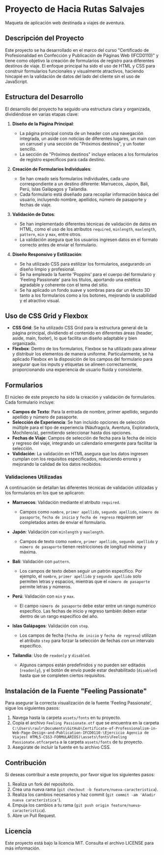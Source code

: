 # Proyecto de Hacia Rutas Salvajes

Maqueta de aplicación web destinada a viajes de aventura.

## Descripción del Proyecto

Este proyecto se ha desarrollado en el marco del curso "Certificado de Profesionalidad en Confección y Publicación de Páginas Web (IFCD0110)" y tiene como objetivo la creación de formularios de registro para diferentes destinos de viaje. El enfoque principal ha sido el uso de HTML y CSS para construir formularios funcionales y visualmente atractivos, haciendo hincapié en la validación de datos del lado del cliente sin el uso de JavaScript.

## Estructura del Desarrollo

El desarrollo del proyecto ha seguido una estructura clara y organizada, dividiéndose en varias etapas clave:

1. **Diseño de la Página Principal**:
   - La página principal consta de un header con una navegación integrada, un aside con noticias de diferentes lugares, un main con un carrusel y una sección de "Próximos destinos", y un footer sencillo.
   - La sección de "Próximos destinos" incluye enlaces a los formularios de registro específicos para cada destino.

2. **Creación de Formularios Individuales**:
   - Se han creado seis formularios individuales, cada uno correspondiente a un destino diferente: Marruecos, Japón, Bali, Perú, Islas Galápagos y Tailandia.
   - Cada formulario está diseñado para recopilar información básica del usuario, incluyendo nombre, apellidos, número de pasaporte y fechas de viaje.

3. **Validación de Datos**:
   - Se han implementado diferentes técnicas de validación de datos en HTML, como el uso de los atributos `required`, `minlength`, `maxlength`, `pattern`, `min` y `max`, entre otros.
   - La validación asegura que los usuarios ingresen datos en el formato correcto antes de enviar el formulario.

4. **Diseño Responsivo y Estilización**:
   - Se ha utilizado CSS para estilizar los formularios, asegurando un diseño limpio y profesional.
   - Se ha empleado la fuente 'Poppins' para el cuerpo del formulario y 'Feeling Passionate' para los títulos, aportando una estética agradable y coherente con el tema del sitio.
   - Se ha aplicado un fondo suave y sombras para dar un efecto 3D tanto a los formularios como a los botones, mejorando la usabilidad y el atractivo visual.

## Uso de CSS Grid y Flexbox

- **CSS Grid**: Se ha utilizado CSS Grid para la estructura general de la página principal, dividiendo el contenido en diferentes áreas (header, aside, main, footer), lo que facilita un diseño adaptable y bien organizado.
- **Flexbox**: Dentro de los formularios, Flexbox se ha utilizado para alinear y distribuir los elementos de manera uniforme. Particularmente, se ha aplicado Flexbox en la disposición de los campos del formulario para asegurar que los inputs y etiquetas se alineen correctamente, proporcionando una experiencia de usuario fluida y consistente.

## Formularios

El núcleo de este proyecto ha sido la creación y validación de formularios. Cada formulario incluye:

- **Campos de Texto**: Para la entrada de nombre, primer apellido, segundo apellido y número de pasaporte.
- **Selección de Experiencia**: Se han incluido opciones de selección múltiple para el tipo de experiencia (Náufrago/a, Aventura, Explorador/a, Mochilero/a), permitiendo seleccionar hasta dos opciones.
- **Fechas de Viaje**: Campos de selección de fecha para la fecha de inicio y regreso del viaje, integrando un calendario emergente para facilitar la selección.
- **Validación**: La validación en HTML asegura que los datos ingresen cumplan con los requisitos especificados, reduciendo errores y mejorando la calidad de los datos recibidos.

### Validaciones Utilizadas

A continuación se detallan las diferentes técnicas de validación utilizadas y los formularios en los que se aplicaron:

- **Marruecos**: Validación mediante el atributo `required`.
  - Campos como `nombre`, `primer apellido`, `segundo apellido`, `número de pasaporte`, `fecha de inicio` y `fecha de regreso` requieren ser completados antes de enviar el formulario.

- **Japón**: Validación con `minlength` y `maxlength`.
  - Campos de texto como `nombre`, `primer apellido`, `segundo apellido` y `número de pasaporte` tienen restricciones de longitud mínima y máxima.

- **Bali**: Validación con `pattern`.
  - Los campos de texto deben seguir un patrón específico. Por ejemplo, el `nombre`, `primer apellido` y `segundo apellido` solo permiten letras y espacios, mientras que el `número de pasaporte` permite letras y números.

- **Perú**: Validación con `min` y `max`.
  - El campo `número de pasaporte` debe estar entre un rango numérico específico. Las fechas de inicio y regreso también deben estar dentro de un rango específico del año.

- **Islas Galápagos**: Validación con `step`.
  - Los campos de fecha (`fecha de inicio` y `fecha de regreso`) utilizan el atributo `step` para forzar la selección de fechas con un intervalo específico.

- **Tailandia**: Uso de `readonly` y `disabled`.
  - Algunos campos están predefinidos y no pueden ser editados (`readonly`), y el botón de envío puede estar deshabilitado (`disabled`) hasta que se completen ciertos requisitos.

## Instalación de la Fuente "Feeling Passionate"

Para asegurar la correcta visualización de la fuente 'Feeling Passionate', sigue los siguientes pasos:

1. Navega hasta la carpeta `assets/fonts` en tu proyecto.
2. Copia el archivo `Feeling Passionate.otf` que se encuentra en la carpeta `C:\Users\raulr\Documents\GitHub\Certificate-of-Professionalism-in-Web-Page-Design-and-Publication-IFCD0110-\Ejercicio Agencia de Viajes( HTML5-CSS3-FORMULARIOS)\assets\fonts\Feeling Passionate.otfcarpeta` a la carpeta `assets/fonts` de tu proyecto.
3. Asegúrate de incluir la fuente en tu archivo CSS.

## Contribución

Si deseas contribuir a este proyecto, por favor sigue los siguientes pasos:

1. Realiza un fork del repositorio.
2. Crea una nueva rama (`git checkout -b feature/nueva-caracteristica`).
3. Realiza los cambios necesarios y haz commit (`git commit -am 'Añadir nueva característica'`).
4. Empuja los cambios a tu rama (`git push origin feature/nueva-caracteristica`).
5. Abre un Pull Request.

## Licencia

Este proyecto está bajo la licencia MIT. Consulta el archivo LICENSE para más información.
